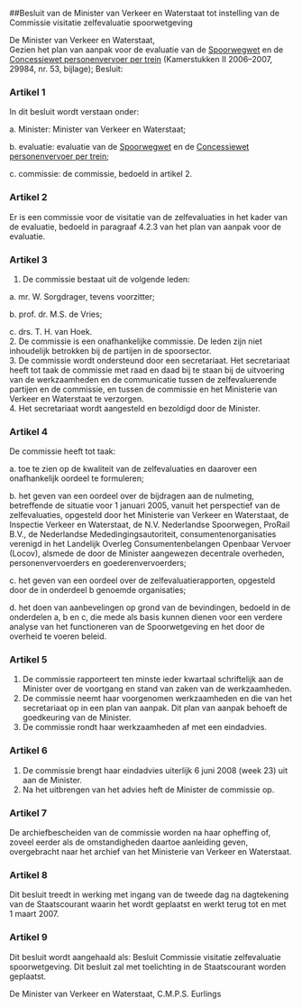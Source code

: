 <meta http-equiv='Content-Type' content='text/html; charset=utf-8' />

##Besluit van de Minister van Verkeer en Waterstaat tot instelling van de Commissie visitatie zelfevaluatie spoorwetgeving

De Minister van Verkeer en Waterstaat,  
Gezien het plan van aanpak voor de evaluatie van de [Spoorwegwet](../../../../../../../wet/spoorwegwet/BWBR0015007/README.md) en de [Concessiewet personenvervoer per trein](../../../../../../../wet/concessiewet/personenvervoer/per/trein/BWBR0015008/README.md) (Kamerstukken II 2006–2007, 29984, nr. 53, bijlage);
Besluit:    

### Artikel  1  

In dit besluit wordt verstaan onder: 

a. Minister: Minister van Verkeer en Waterstaat;  

b. evaluatie: evaluatie van de [Spoorwegwet](../../../../../../../wet/spoorwegwet/BWBR0015007/README.md) en de [Concessiewet personenvervoer per trein](../../../../../../../wet/concessiewet/personenvervoer/per/trein/BWBR0015008/README.md);  

c. commissie: de commissie, bedoeld in artikel 2.   

### Artikel  2  

Er is een commissie voor de visitatie van de zelfevaluaties in het kader van de evaluatie, bedoeld in paragraaf 4.2.3 van het plan van aanpak voor de evaluatie. 

### Artikel  3  

1.  De commissie bestaat uit de volgende leden: 

a. mr. W. Sorgdrager, tevens voorzitter;  

b. prof. dr. M.S. de Vries;  

c. drs. T. H. van Hoek.     
2.  De commissie is een onafhankelijke commissie. De leden zijn niet inhoudelijk betrokken bij de partijen in de spoorsector.   
3.  De commissie wordt ondersteund door een secretariaat. Het secretariaat heeft tot taak de commissie met raad en daad bij te staan bij de uitvoering van de werkzaamheden en de communicatie tussen de zelfevaluerende partijen en de commissie, en tussen de commissie en het Ministerie van Verkeer en Waterstaat te verzorgen.   
4.  Het secretariaat wordt aangesteld en bezoldigd door de Minister.  

### Artikel  4  

De commissie heeft tot taak: 

a. toe te zien op de kwaliteit van de zelfevaluaties en daarover een onafhankelijk oordeel te formuleren;  

b. het geven van een oordeel over de bijdragen aan de nulmeting, betreffende de situatie voor 1 januari 2005, vanuit het perspectief van de zelfevaluaties, opgesteld door het Ministerie van Verkeer en Waterstaat, de Inspectie Verkeer en Waterstaat, de N.V. Nederlandse Spoorwegen, ProRail B.V., de Nederlandse Mededingingsautoriteit, consumentenorganisaties verenigd in het Landelijk Overleg Consumentenbelangen Openbaar Vervoer (Locov), alsmede de door de Minister aangewezen decentrale overheden, personenvervoerders en goederenvervoerders;  

c. het geven van een oordeel over de zelfevaluatierapporten, opgesteld door de in onderdeel b genoemde organisaties;  

d. het doen van aanbevelingen op grond van de bevindingen, bedoeld in de onderdelen a, b en c, die mede als basis kunnen dienen voor een verdere analyse van het functioneren van de Spoorwetgeving en het door de overheid te voeren beleid.   

### Artikel  5  

1.  De commissie rapporteert ten minste ieder kwartaal schriftelijk aan de Minister over de voortgang en stand van zaken van de werkzaamheden.   
2.  De commissie neemt haar voorgenomen werkzaamheden en die van het secretariaat op in een plan van aanpak. Dit plan van aanpak behoeft de goedkeuring van de Minister.   
3.  De commissie rondt haar werkzaamheden af met een eindadvies.  

### Artikel  6  

1.  De commissie brengt haar eindadvies uiterlijk 6 juni 2008 (week 23) uit aan de Minister.   
2.  Na het uitbrengen van het advies heft de Minister de commissie op.  

### Artikel  7  

De archiefbescheiden van de commissie worden na haar opheffing of, zoveel eerder als de omstandigheden daartoe aanleiding geven, overgebracht naar het archief van het Ministerie van Verkeer en Waterstaat. 

### Artikel  8  

Dit besluit treedt in werking met ingang van de tweede dag na dagtekening van de Staatscourant waarin het wordt geplaatst en werkt terug tot en met 1 maart 2007. 

### Artikel  9  

Dit besluit wordt aangehaald als: Besluit Commissie visitatie zelfevaluatie spoorwetgeving. 
Dit besluit zal met toelichting in de Staatscourant worden geplaatst.  

De 
Minister van Verkeer en Waterstaat, 
C.M.P.S. Eurlings     
